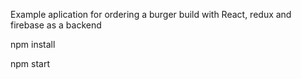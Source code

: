 Example aplication for ordering a burger build with React, redux and firebase as a backend

npm install

npm start
